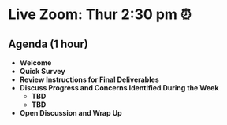 # Live Zoom: Thur 2:30 pm ⏰

## Agenda (1 hour)

* **Welcome**
* **Quick Survey**
* **Review Instructions for Final Deliverables**
* **Discuss Progress and Concerns Identified During the Week**
  * **TBD**
  * **TBD**
* **Open Discussion and Wrap Up**
